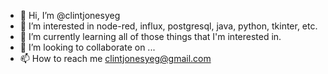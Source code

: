 - 👋 Hi, I’m @clintjonesyeg
- 👀 I’m interested in node-red, influx, postgresql, java, python, tkinter, etc.
- 🌱 I’m currently learning all of those things that I'm interested in.
- 💞️ I’m looking to collaborate on ...
- 📫 How to reach me clintjonesyeg@gmail.com

<!---
clintjonesyeg/clintjonesyeg is a ✨ special ✨ repository because its `README.md` (this file) appears on your GitHub profile.
You can click the Preview link to take a look at your changes.
--->
